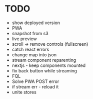 # TODO
- show deployed version
- PWA
- snapshot from s3
- live preview
- scroll -> remove controls (fullscreen)
- catch react errors
- change map into json
- stream component reparenting
- nextjs - keep components mounted
- fix back button while streaming
- FQL
- Solve PWA POST error
- if stream err - reload it
- unite stores
